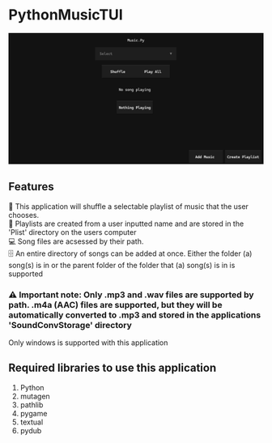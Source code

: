 # PythonMusicTUI
![Python Music Text-Based User Interface.](https://raw.githubusercontent.com/saturnorca/PythonMusicTUI/refs/heads/main/example_1.png)
## Features
🎵 This application will shuffle a selectable playlist of music that the user chooses.  
📃 Playlists are created from a user inputted name and are stored in the 'Plist' directory on the users computer  
💻 Song files are acsessed by their path.   
🗄️ An entire directory of songs can be added at once. Either the folder (a) song(s) is in or the parent folder of the folder that (a) song(s) is in is supported   
### ⚠️ Important note: Only .mp3 and .wav files are supported by path. .m4a (AAC) files are supported, but they will be automatically converted to .mp3 and stored in the applications 'SoundConvStorage' directory  
Only windows is supported with this application

## Required libraries to use this application  
1. Python
2. mutagen
3. pathlib
4. pygame
5. textual
6. pydub
